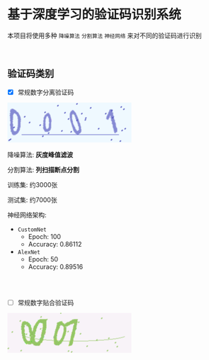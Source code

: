 # 基于深度学习的验证码识别系统

本项目将使用多种 `降噪算法` `分割算法` `神经网络` 来对不同的验证码进行识别

</br>

## 验证码类别

- [x] 常规数字分离验证码

![0001](assets/0001.png)

降噪算法: **灰度峰值滤波**

分割算法: **列扫描断点分割**

训练集: 约3000张

测试集: 约7000张

神经网络架构:

* `CustomNet`
    * Epoch: 100
    * Accuracy: 0.86112
* `AlexNet`
    * Epoch: 50
    * Accuracy: 0.89516

</br>

</br>

- [ ] 常规数字贴合验证码

![0007](assets/0007.png)



</br>

</br>



